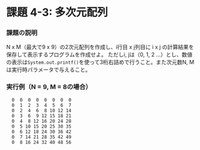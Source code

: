 # 課題 4-3: 多次元配列

### 課題の説明
N x M（最大で9 x 9）の2次元配列を作成し、i行目 x j列目に i x j の計算結果を保存して表示するプログラムを作成せよ。
ただしi, jは（0, 1, 2 ...）とし、数値の表示は`System.out.printf()`を使って3桁右詰めで行うこと。また次元数N, Mは実行時パラメータで与えること。

### 実行例（N = 9, M = 8の場合）
```
  0  0  0  0  0  0  0  0
  0  1  2  3  4  5  6  7
  0  2  4  6  8 10 12 14
  0  3  6  9 12 15 18 21
  0  4  8 12 16 20 24 28
  0  5 10 15 20 25 30 35
  0  6 12 18 24 30 36 42
  0  7 14 21 28 35 42 49
  0  8 16 24 32 40 48 56
```
